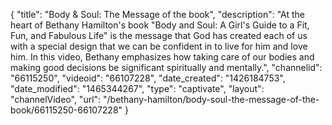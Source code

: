 {
    "title": "Body & Soul: The Message of the book",
    "description": "At the heart of Bethany Hamilton's book \"Body and Soul: A Girl's Guide to a Fit, Fun, and Fabulous Life\" is the message that God has created each of us with a special design that we can be confident in to live for him and love him. In this video, Bethany emphasizes how taking care of our bodies and making good decisions be significant spiritually and mentally.",
    "channelid": "66115250",
    "videoid": "66107228",
    "date_created": "1426184753",
    "date_modified": "1465344267",
    "type": "captivate",
    "layout": "channelVideo",
    "url": "\/bethany-hamilton\/body-soul-the-message-of-the-book\/66115250-66107228"
}